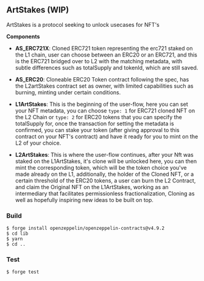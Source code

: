 ## ArtStakes (WIP)

ArtStakes is a protocol seeking to unlock usecases for NFT's

**Components**

- **AS_ERC721X**: Cloned ERC721 token representing the erc721 staked on the L1 chain, user can choose between an ERC20 or an ERC721, and this is the ERC721 bridged over to L2 with the matching metadata, with subtle differences such as totalSupply and tokenId, which are still saved.

- **AS_ERC20**: Cloneable ERC20 Token contract following the spec, has the L2artStakes contract set as owner, with limited capabilities such as burning, minting under certain conditions.

- **L1ArtStakes**:
  This is the beginning of the user-flow, here you can set your NFT metadata, you can choose `type: 1` for ERC721 cloned NFT on the L2 Chain or `type: 2` for ERC20 tokens that you can specify the totalSupply for, once the transaction for setting the metadata is confirmed, you can stake your token (after giving approval to this contract on your NFT's contract) and have it ready for you to mint on the L2 of your choice.

- **L2ArtStakes**: This is where the user-flow continues, after your Nft was staked on the L1ArtStakes, it's clone will be unlocked here, you can then mint the corresponding token, which will be the token choice you've made already on the L1, additionally, the holder of the Cloned NFT, or a certain threshold of the ERC20 tokens, a user can burn the L2 Contract, and claim the Original NFT on the L1ArtStakes, working as an intermediary that facilitates permissionless fractionalization, Cloning as well as hopefully inspiring new ideas to be built on top.

### Build

```shell
$ forge install openzeppelin/openzeppelin-contracts@v4.9.2
$ cd lib
$ yarn
$ cd ..
```

### Test

```shell
$ forge test
```
